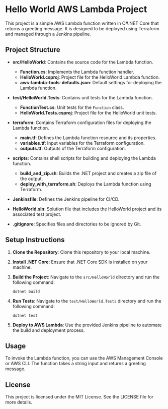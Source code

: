 # Hello World AWS Lambda Project

This project is a simple AWS Lambda function written in C#.NET Core that returns a greeting message. It is designed to be deployed using Terraform and managed through a Jenkins pipeline.

## Project Structure

- **src/HelloWorld**: Contains the source code for the Lambda function.
  - **Function.cs**: Implements the Lambda function handler.
  - **HelloWorld.csproj**: Project file for the HelloWorld Lambda function.
  - **aws-lambda-tools-defaults.json**: Default settings for deploying the Lambda function.

- **test/HelloWorld.Tests**: Contains unit tests for the Lambda function.
  - **FunctionTest.cs**: Unit tests for the `Function` class.
  - **HelloWorld.Tests.csproj**: Project file for the HelloWorld unit tests.

- **terraform**: Contains Terraform configuration files for deploying the Lambda function.
  - **main.tf**: Defines the Lambda function resource and its properties.
  - **variables.tf**: Input variables for the Terraform configuration.
  - **outputs.tf**: Outputs of the Terraform configuration.

- **scripts**: Contains shell scripts for building and deploying the Lambda function.
  - **build_and_zip.sh**: Builds the .NET project and creates a zip file of the output.
  - **deploy_with_terraform.sh**: Deploys the Lambda function using Terraform.

- **Jenkinsfile**: Defines the Jenkins pipeline for CI/CD.

- **HelloWorld.sln**: Solution file that includes the HelloWorld project and its associated test project.

- **.gitignore**: Specifies files and directories to be ignored by Git.

## Setup Instructions

1. **Clone the Repository**: 
   Clone this repository to your local machine.

2. **Install .NET Core**: 
   Ensure that .NET Core SDK is installed on your machine.

3. **Build the Project**: 
   Navigate to the `src/HelloWorld` directory and run the following command:
   ```
   dotnet build
   ```

4. **Run Tests**: 
   Navigate to the `test/HelloWorld.Tests` directory and run the following command:
   ```
   dotnet test
   ```

5. **Deploy to AWS Lambda**: 
   Use the provided Jenkins pipeline to automate the build and deployment process.

## Usage

To invoke the Lambda function, you can use the AWS Management Console or AWS CLI. The function takes a string input and returns a greeting message.

## License

This project is licensed under the MIT License. See the LICENSE file for more details.